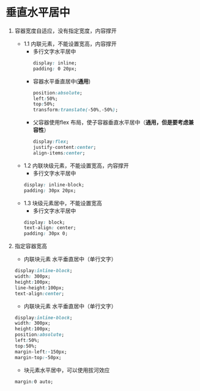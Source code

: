 <!--
 * @Description: 
 * @Version: 2.0
 * @Autor: fengjiao
 * @Date: 2020-12-14 16:48:57
 * @LastEditors: fengjiao
 * @LastEditTime: 2020-12-14 17:40:09
-->
# 垂直水平居中
1. 容器宽度自适应，没有指定宽度，内容撑开
   - 1.1 内联元素，不能设置宽高，内容撑开
      * 多行文字水平居中
        ```css
        display: inline;
        padding: 0 20px;
        ```
      * 容器水平垂直居中(**通用**)
        ```css
        position:absolute;
        left:50%;
        top:50%;
        transform:translate(-50%,-50%);
        ```
      * 父容器使用flex 布局，使子容器垂直水平居中（**通用，但是要考虑兼容性**）
        ```css
        display:flex;
        justify-content:center;
        align-items:center;
        ```
   - 1.2 内联块级元素，不能设置宽高，内容撑开
        * 多行文字水平居中
        ```css
        display: inline-block;
        padding: 30px 20px;
        ```
    - 1.3 块级元素居中，不能设置宽高
        * 多行文字水平居中
        ```css
        display: block;
        text-align: center;
        padding: 30px 0;
        ```

2. 指定容器宽高
   - 内联块元素 水平垂直居中（单行文字）
    ```css
    display:inline-block;
    width: 300px;
    height:100px;
    line-height:100px;
    text-align:center;
    ```
    - 内联块元素 水平垂直居中（单行文字）
    ```css
    display:inline-block;
    width: 300px;
    height:100px;
    position:absolute;
    left:50%;
    top:50%;
    margin-left:-150px;
    margin-top:-50px;
    ```
    - 块元素水平居中，可以使用拔河效应
    ```css
    margin:0 auto;
    ```
   